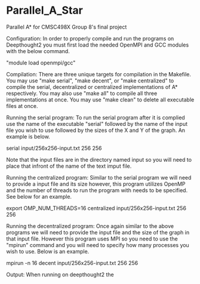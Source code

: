 # Parallel_A_Star
Parallel A* for CMSC498X Group 8's final project

Configuration:
In order to properly compile and run the programs on Deepthought2 you must first load the needed OpenMPI and GCC modules with the below command.

  "module load openmpi/gcc"
  
Compilation:
There are three unique targets for compilation in the Makefile. You may use "make serial", "make decent", or "make centralized" to compile the serial, decentralized or centralized implementations of A* respectively. You may also use "make all" to compile all three implementations at once. You may use "make clean" to delete all executable files at once.

Running the serial program:
To run the serial program after it is complied use the name of the executable "serial" followed by the name of the input file you wish to use followed by the sizes of the X and Y of the graph. An example is below.

  serial input/256x256-input.txt 256 256
  
Note that the input files are in the directory named input so you will need to place that infront of the name of the text imput file.

Running the centralized program:
Similar to the serial program we will need to provide a input file and its size however, this program utilizes OpenMP and the number of threads to run the program with needs to be specified. See below for an example.

  export OMP_NUM_THREADS=16
  centralized input/256x256-input.txt 256 256
  
Running the decentralized program:
Once again similar to the above programs we will need to provide the input file and the size of the graph in that input file. However this program uses MPI so you need to use the "mpirun" command and you will need to specify how many processes you wish to use. Below is an example.

  mpirun -n 16 decent input/256x256-input.txt 256 256
  
Output:
When running on deepthought2 the 
  
